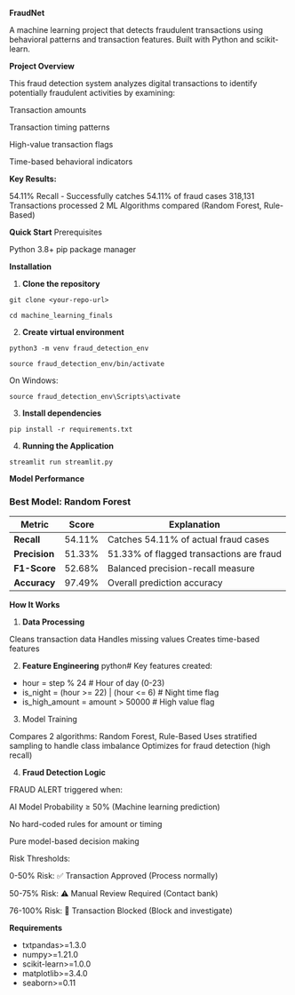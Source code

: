 **FraudNet**

A machine learning project that detects fraudulent transactions using behavioral patterns and transaction features. Built with Python and scikit-learn.

**Project Overview**

This fraud detection system analyzes digital transactions to identify potentially fraudulent activities by examining:

Transaction amounts

Transaction timing patterns

High-value transaction flags

Time-based behavioral indicators


**Key Results:**

54.11% Recall - Successfully catches 54.11% of fraud cases
318,131 Transactions processed
2 ML Algorithms compared (Random Forest, Rule-Based)

**Quick Start**
Prerequisites

Python 3.8+
pip package manager

**Installation**

1. **Clone the repository**

```git clone <your-repo-url>```

```cd machine_learning_finals```

2. **Create virtual environment**

```python3 -m venv fraud_detection_env```

```source fraud_detection_env/bin/activate``` 

On Windows: 

```source fraud_detection_env\Scripts\activate```

3. **Install dependencies**

```pip install -r requirements.txt```

4. **Running the Application**

```streamlit run streamlit.py```

**Model Performance**
### Best Model: Random Forest

| Metric | Score | Explanation |
|--------|-------|-------------|
| **Recall** | 54.11% | Catches 54.11% of actual fraud cases |
| **Precision** | 51.33% | 51.33% of flagged transactions are fraud |
| **F1-Score** | 52.68% | Balanced precision-recall measure |
| **Accuracy** | 97.49% | Overall prediction accuracy |

**How It Works**
1. **Data Processing**

Cleans transaction data
Handles missing values
Creates time-based features

2. **Feature Engineering**
python# Key features created:
- hour = step % 24                    # Hour of day (0-23)
- is_night = (hour >= 22) | (hour <= 6)  # Night time flag
- is_high_amount = amount > 50000     # High value flag

3. Model Training

Compares 2 algorithms: Random Forest, Rule-Based
Uses stratified sampling to handle class imbalance
Optimizes for fraud detection (high recall)

4. **Fraud Detection Logic**

FRAUD ALERT triggered when:

AI Model Probability ≥ 50% (Machine learning prediction)

No hard-coded rules for amount or timing

Pure model-based decision making

Risk Thresholds:

0-50% Risk: ✅ Transaction Approved (Process normally)

50-75% Risk: ⚠️ Manual Review Required (Contact bank)

76-100% Risk: 🚫 Transaction Blocked (Block and investigate)

**Requirements**
- txtpandas>=1.3.0
- numpy>=1.21.0
- scikit-learn>=1.0.0
- matplotlib>=3.4.0
- seaborn>=0.11